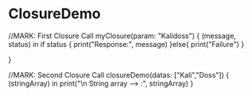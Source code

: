 # ClosureDemo

//MARK: First Closure Call
myClosure(param: "Kalidoss") { (message, status) in
if status {
print("Response:", message)
}else{
print("Failure")
}

}


//MARK: Second Closure Call
closureDemo(datas: ["Kali","Doss"]) { (stringArray) in
print("\n String array --> :", stringArray)
}

